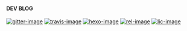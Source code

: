 #### DEV BLOG
[![gitter-image]][gitter-url]
[![travis-image]][travis-url]
[![hexo-image]][hexo-url]
[![rel-image]][releases-url]
[![lic-image]][lic-url]


[gitter-image]: https://badges.gitter.im/Join%20Chat.svg
[gitter-url]: https://gitter.im/sirke

[travis-image]: https://travis-ci.org/imcco/imcco.github.io.svg?branch=src
[travis-url]: https://travis-ci.org/

[hexo-image]: https://img.shields.io/badge/hexo-%3E%3D%203.0-blue.svg
[hexo-url]: http://hexo.io

[lic-image]: https://img.shields.io/badge/license-%20MIT-blue.svg
[lic-url]: https://github.com/imcco/imcco.github.io/blob/master/LICENSE

[rel-image]: https://img.shields.io/github/release/imcco/imcco.github.io.svg
[releases-url]: https://github.com/
